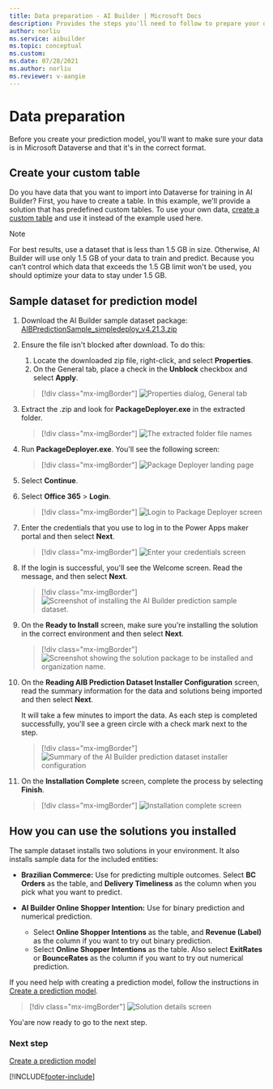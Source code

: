 ```yaml
---
title: Data preparation - AI Builder | Microsoft Docs
description: Provides the steps you'll need to follow to prepare your data for AI Builder in Microsoft Dataverse. 
author: norliu
ms.service: aibuilder
ms.topic: conceptual
ms.custom: 
ms.date: 07/28/2021
ms.author: norliu
ms.reviewer: v-aangie
---
```


# Data preparation

Before you create your prediction model, you'll want to make sure your data is in Microsoft Dataverse and that it's in the correct format.

## Create your custom table

Do you have data that you want to import into Dataverse for training in AI Builder? First, you have to create a table. In this example, we'll provide a solution that has predefined custom tables. To use your own data, [create a custom table](/powerapps/maker/common-data-service/data-platform-create-entity) and use it instead of the example used here.

> [!NOTE]
> For best results, use a dataset that is less than 1.5 GB in size. Otherwise, AI Builder will use only 1.5 GB of your data to train and predict. Because you can’t control which data that exceeds the 1.5 GB limit won't be used, you should optimize your data to stay under 1.5 GB.

## Sample dataset for prediction model

1. Download the AI Builder sample dataset package: [AIBPredictionSample_simpledeploy_v4.21.3.zip](https://github.com/microsoft/PowerApps-Samples/blob/master/ai-builder/AIBPredictionSample_simpledeploy_v4.21.3.zip)

1. Ensure the file isn't blocked after download. To do this:
   1. Locate the downloaded zip file, right-click, and select **Properties**.
   1. On the General tab, place a check in the **Unblock** checkbox and select **Apply**.

   > [!div class="mx-imgBorder"]
   > ![Properties dialog, General tab](media/prep-block.png "Properties screen")

1. Extract the .zip and look for **PackageDeployer.exe** in the extracted folder.

   > [!div class="mx-imgBorder"]
   > ![The extracted folder file names](media/prep-exe.png "The extracted folder file names")

1. Run **PackageDeployer.exe**. You'll see the following screen:

   > [!div class="mx-imgBorder"]
   > ![Package Deployer landing page](media/prep-run-dp.png "Package Deployer landing page")

1. Select **Continue**.

1. Select **Office 365** > **Login**.

   > [!div class="mx-imgBorder"]
   > ![Login to Package Deployer screen](media/prep-dp-login.png "Login to Package Deployer screen")

1. Enter the credentials that you use to log in to the Power Apps maker portal and then select **Next**.

   > [!div class="mx-imgBorder"]
   > ![Enter your credentials screen](media/prep-credentials.png "Enter your credentials screen")

1. If the login is successful, you'll see the Welcome screen. Read the message, and then select **Next**.

   > [!div class="mx-imgBorder"]
   > ![Screenshot of installing the AI Builder prediction sample dataset.](media/prep-welcome.png "Install the AI Builder prediction sample dataset screen")

1. On the **Ready to Install** screen, make sure you're installing the solution in the correct environment and then select **Next**.

   > [!div class="mx-imgBorder"]
   > ![Screenshot showing the solution package to be installed and organization name.](media/prep-install.png "Ssreen showing the solution package to be installed and organization name")

1. On the **Reading AIB Prediction Dataset Installer Configuration** screen, read the summary information for the data and solutions being imported and then select **Next**.

   It will take a few minutes to import the data. As each step is completed successfully, you'll see a green circle with a check mark next to the step.  

   > [!div class="mx-imgBorder"]
   > ![Summary of the AI Builder prediction dataset installer configuration](media/prep-config.png "Summary of the AI Builder prediction dataset installer configuration")

1. On the **Installation Complete** screen, complete the process by selecting **Finish**.

   > [!div class="mx-imgBorder"]
   > ![Installation complete screen](media/prep-finish.png "Installation complete screen")

## How you can use the solutions you installed

The sample dataset installs two solutions in your environment. It also installs sample data for the included entities:

- **Brazilian Commerce:** Use for predicting multiple outcomes. Select **BC Orders** as the table, and **Delivery Timeliness** as the column when you pick what you want to predict.

- **AI Builder Online Shopper Intention:** Use for binary prediction and numerical prediction.
   - Select **Online Shopper Intentions** as the table, and **Revenue (Label)** as the column if you want to try out binary prediction.
   - Select **Online Shopper Intentions** as the table. Also select **ExitRates** or **BounceRates** as the column if you want to try out numerical prediction.

If you need help with creating a prediction model, follow the instructions in [Create a prediction model](prediction-create-model.md).

> [!div class="mx-imgBorder"]
> ![Solution details screen](media/prep-solutions.png "Solution details screen")

You'are now ready to go to the next step.

### Next step

[Create a prediction model](prediction-create-model.md)

[!INCLUDE[footer-include](includes/footer-banner.md)]
